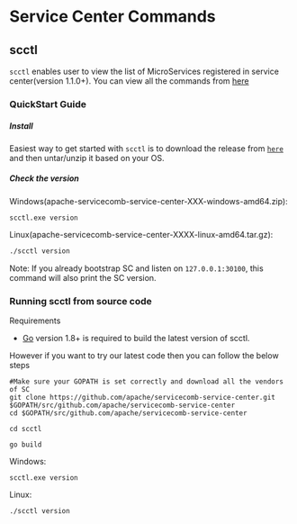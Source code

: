 # Service Center Commands

## scctl

`scctl` enables user to view the list of MicroServices registered in service center(version 1.1.0+).
You can view all the commands from [here](https://github.com/apache/servicecomb-service-center/blob/master/scctl/pkg/plugin/README.md)

### QuickStart Guide

##### Install
Easiest way to get started with `scctl` is to download the release 
from [`here`](http://servicecomb.apache.org/release/)
and then untar/unzip it based on your OS.

##### Check the version
Windows(apache-servicecomb-service-center-XXX-windows-amd64.zip):
```
scctl.exe version
```

Linux(apache-servicecomb-service-center-XXXX-linux-amd64.tar.gz):
```sh
./scctl version
```

Note: If you already bootstrap SC and listen on `127.0.0.1:30100`, this
command will also print the SC version.

### Running scctl from source code

Requirements

+ [Go](https://golang.org) version 1.8+ is required to build the latest version of scctl.

However if you want to try our latest code then you can follow the below steps
```
#Make sure your GOPATH is set correctly and download all the vendors of SC
git clone https://github.com/apache/servicecomb-service-center.git $GOPATH/src/github.com/apache/servicecomb-service-center
cd $GOPATH/src/github.com/apache/servicecomb-service-center

cd scctl

go build

```
Windows:
```
scctl.exe version
```

Linux:
```sh
./scctl version
```
